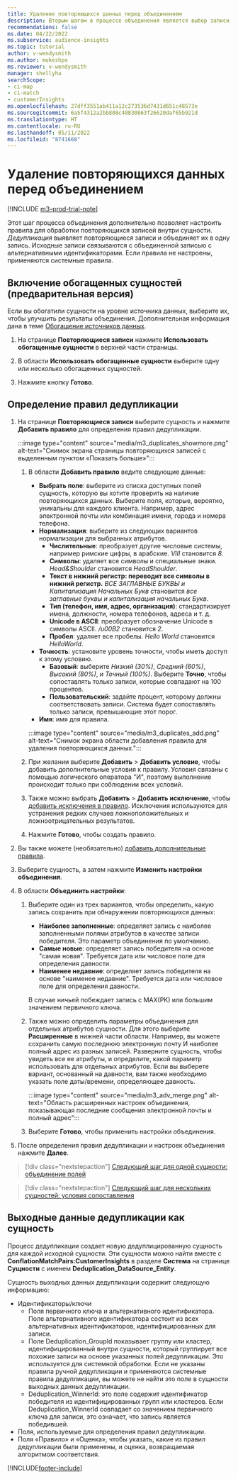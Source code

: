 ```yaml
---
title: Удаление повторяющихся данных перед объединением
description: Вторым шагом в процессе объединения является выбор записи, которую необходимо сохранить при обнаружении повторяющихся данных.
recommendations: false
ms.date: 04/22/2022
ms.subservice: audience-insights
ms.topic: tutorial
author: v-wendysmith
ms.author: mukeshpo
ms.reviewer: v-wendysmith
manager: shellyha
searchScope:
- ci-map
- ci-match
- customerInsights
ms.openlocfilehash: 27dff3551ab411a12c273536d7431d651c48573e
ms.sourcegitcommit: 6a5f4312a2bb808c40830863f26620daf65b921d
ms.translationtype: HT
ms.contentlocale: ru-RU
ms.lasthandoff: 05/11/2022
ms.locfileid: "8741668"
---
```

# <a name="remove-duplicates-before-unifying-data"></a>Удаление повторяющихся данных перед объединением

[!INCLUDE [m3-prod-trial-note](includes/m3-prod-trial-note.md)]

Этот шаг процесса объединения дополнительно позволяет настроить правила для обработки повторяющихся записей внутри сущности. *Дедупликация* выявляет повторяющиеся записи и объединяет их в одну запись. Исходные записи связываются с объединенной записью с альтернативными идентификаторами. Если правила не настроены, применяются системные правила.

## <a name="include-enriched-entities-preview"></a>Включение обогащенных сущностей (предварительная версия)

Если вы обогатили сущности на уровне источника данных, выберите их, чтобы улучшить результаты объединения. Дополнительная информация дана в теме [Обогащение источников данных](data-sources-enrichment.md).

1. На странице **Повторяющиеся записи** нажмите **Использовать обогащенные сущности** в верхней части страницы.

1. В области **Использовать обогащенные сущности** выберите одну или несколько обогащенных сущностей.

1. Нажмите кнопку **Готово**.

## <a name="define-deduplication-rules"></a>Определение правил дедупликации

1. На странице **Повторяющиеся записи** выберите сущность и нажмите **Добавить правило** для определения правил дедупликации.

   :::image type="content" source="media/m3_duplicates_showmore.png" alt-text="Снимок экрана страницы повторяющихся записей с выделенным пунктом «Показать больше»":::

   1. В области **Добавить правило** ведите следующие данные:
      - **Выбрать поле**: выберите из списка доступных полей сущность, которую вы хотите проверить на наличие повторяющихся данных. Выберите поля, которые, вероятно, уникальны для каждого клиента. Например, адрес электронной почты или комбинация имени, города и номера телефона.
      - **Нормализация**: выберите из следующих вариантов нормализации для выбранных атрибутов.
        - **Числительные**: преобразует другие числовые системы, например римские цифры, в арабские. *VIII* становится *8*.
        - **Символы**: удаляет все символы и специальные знаки. *Head&Shoulder* становится *HeadShoulder*.
        - **Текст в нижний регистр: переводит все символы в нижний регистр.** *ВСЕ ЗАГЛАВНЫЕ БУКВЫ и Капитализация Начальных Букв* становится *все заглавные буквы и капитализация начальных Букв*.
        - **Тип (телефон, имя, адрес, организация)**: стандартизирует имена, должности, номера телефонов, адреса и т. д.
        - **Unicode в ASCII**: преобразует обозначение Unicode в символы ASCII. */u00B2* становится *2*.
        - **Пробел**: удаляет все пробелы. *Hello   World* становится *HelloWorld*.
      - **Точность**: установите уровень точности, чтобы иметь доступ к этому условию.
        - **Базовый**: выберите *Низкий (30%)*, *Средний (60%)*, *Высокий (80%)*, и *Точный (100%)*. Выберите **Точно**, чтобы сопоставлять только записи, которые совпадают на 100 процентов.
        - **Пользовательский**: задайте процент, которому должны соответствовать записи. Система будет сопоставлять только записи, превышающие этот порог.
      - **Имя**: имя для правила.

      :::image type="content" source="media/m3_duplicates_add.png" alt-text="Снимок экрана области добавления правила для удаления повторяющихся данных.":::

   1. При желании выберите **Добавить** > **Добавить условие**, чтобы добавить дополнительные условия к правилу. Условия связаны с помощью логического оператора "И", поэтому выполнение происходит только при соблюдении всех условий.

   1. Также можно выбрать **Добавить** > **Добавить исключение**, чтобы [добавить исключения в правило](match-entities.md#add-exceptions-to-a-rule). Исключения используются для устранения редких случаев ложноположительных и ложноотрицательных результатов.

   1. Нажмите **Готово**, чтобы создать правило.

1. Вы также можете (необязательно) [добавить дополнительные правила](#define-deduplication-rules).

1. Выберите сущность, а затем нажмите **Изменить настройки объединения**.

1. В области **Объединить настройки**:
   1. Выберите один из трех вариантов, чтобы определить, какую запись сохранить при обнаружении повторяющихся данных:
      - **Наиболее заполненные**: определяет запись с наиболее заполненными полями атрибутов в качестве записи победителя. Это параметр объединения по умолчанию.
      - **Самые новые**: определяет запись победителя на основе "самая новая". Требуется дата или числовое поле для определения давности.
      - **Наименее недавние**: определяет запись победителя на основе "наименее недавние". Требуется дата или числовое поле для определения давности.
      
      В случае ничьей побеждает запись с MAX(PK) или большим значением первичного ключа.
      
   1. Также можно определить параметры объединения для отдельных атрибутов сущности. Для этого выберите **Расширенные** в нижней части области. Например, вы можете сохранить самую последнюю электронную почту И наиболее полный адрес из разных записей. Разверните сущность, чтобы увидеть все ее атрибуты, и определите, какой параметр использовать для отдельных атрибутов. Если вы выберете вариант, основанный на давности, вам также необходимо указать поле даты/времени, определяющее давность.

      :::image type="content" source="media/m3_adv_merge.png" alt-text="Область расширенных настроек объединения, показывающая последние сообщения электронной почты и полный адрес":::

   1. Выберите **Готово**, чтобы применить настройки объединения.

1. После определения правил дедупликации и настроек объединения нажмите **Далее**.
  
> [!div class="nextstepaction"]
> [Следующий шаг для одной сущности: объединение полей](merge-entities.md)

> [!div class="nextstepaction"]
> [Следующий шаг для нескольких сущностей: условия сопоставления](match-entities.md)

## <a name="deduplication-output-as-an-entity"></a>Выходные данные дедупликации как сущность

Процесс дедупликации создает новую дедуплицированную сущность для каждой исходной сущности. Эти сущности можно найти вместе с **ConflationMatchPairs:CustomerInsights** в разделе **Система** на странице **Сущности** с именем **Deduplication_DataSource_Entity**.

Сущность выходных данных дедупликации содержит следующую информацию:

- Идентификаторы/ключи
  - Поля первичного ключа и альтернативного идентификатора. Поле альтернативного идентификатора состоит из всех альтернативных идентификаторов, идентифицированных для записи.
  - Поле Deduplication_GroupId показывает группу или кластер, идентифицированный внутри сущности, который группирует все похожие записи на основе указанных полей дедупликации. Это используется для системной обработки. Если не указаны правила ручной дедупликации и применяются системные правила дедупликации, вы можете не найти это поле в сущности выходных данных дедупликации.
  - Deduplication_WinnerId: это поле содержит идентификатор победителя из идентифицированных групп или кластеров. Если Deduplication_WinnerId совпадает со значением первичного ключа для записи, это означает, что запись является победившей.
- Поля, используемые для определения правил дедупликации.
- Поля «Правило» и «Оценка», чтобы указать, какие из правил дедупликации были применены, и оценка, возвращаемая алгоритмом соответствия.

[!INCLUDE[footer-include](includes/footer-banner.md)]
